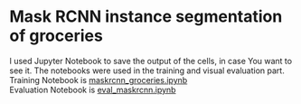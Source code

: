 # Mask RCNN instance segmentation of groceries
I used Jupyter Notebook to save the output of the cells, in case You want to see it. The notebooks were used in the training and visual evaluation part.  
Training Notebook is [maskrcnn_groceries.ipynb](https://github.com/macodroid/maskrcnn-groceries/blob/main/maskrcnn_groceries.ipynb)  
Evaluation Notebook is [eval_maskrcnn.ipynb](https://github.com/macodroid/maskrcnn-groceries/blob/main/eval_maskrcnn.ipynb)